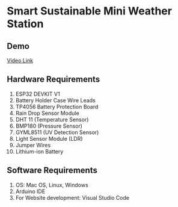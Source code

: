 <h1> Smart Sustainable Mini Weather Station </h1>
 <h2> Demo </h2>
 <a href="https://youtu.be/epxOKOChrRE" >Video Link</a>
 <h2> Hardware Requirements </h2>
<ol>
<li>
  ESP32 DEVKIT V1
</li>
<li>
  Battery Holder Case Wire Leads </li>
<li>
  TP4056 Battery Protection Board
</li>
<li>
  Rain Drop Sensor Module
</li>
<li>
  DHT 11 (Temperature Sensor)
</li>
<li>
  BMP180 (Pressure Sensor)
</li>
<li> GYML8511 (UV Detection Sensor)
</li>
<li>
  Light Sensor Module (LDR)</li>
<li>
  Jumper Wires</li>
<li>
  Lithium-ion Battery
</li>

</ol>

<h2> Software Requirements </h2>
<ol>
  
<li> OS: Mac OS, Linux, Windows
</li>
  <li>
  Arduino IDE
</li>
<li>
 For Website development: Visual Studio Code </li>

</ol>
